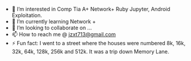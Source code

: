 - 👀 I’m interested in Comp Tia A+ Network+ Ruby Jupyter, Android Exploitation.
- 🌱 I’m currently learning Network + 
- 💞️ I’m looking to collaborate on ...
- 📫 How to reach me @ jzxt713@gmail.com 
- ⚡ Fun fact: I went to a street where the houses were numbered 8k, 16k, 32k, 64k, 128k, 256k and 512k.
It was a trip down Memory Lane.

<!---
ntcllx/ntcllx is a ✨ special ✨ repository because its `README.md` (this file) appears on your GitHub profile.
You can click the Preview link to take a look at your changes.
--->
